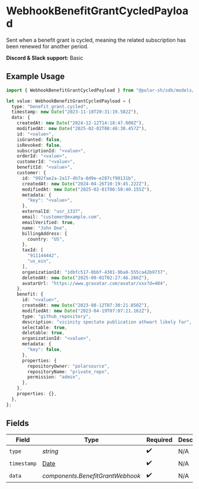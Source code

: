 # WebhookBenefitGrantCycledPayload

Sent when a benefit grant is cycled,
meaning the related subscription has been renewed for another period.

**Discord & Slack support:** Basic

## Example Usage

```typescript
import { WebhookBenefitGrantCycledPayload } from "@polar-sh/sdk/models/components/webhookbenefitgrantcycledpayload.js";

let value: WebhookBenefitGrantCycledPayload = {
  type: "benefit_grant.cycled",
  timestamp: new Date("2023-11-18T20:31:19.582Z"),
  data: {
    createdAt: new Date("2024-12-12T14:18:47.000Z"),
    modifiedAt: new Date("2025-02-02T08:48:30.457Z"),
    id: "<value>",
    isGranted: false,
    isRevoked: false,
    subscriptionId: "<value>",
    orderId: "<value>",
    customerId: "<value>",
    benefitId: "<value>",
    customer: {
      id: "992fae2a-2a17-4b7a-8d9e-e287cf90131b",
      createdAt: new Date("2024-04-26T10:19:45.222Z"),
      modifiedAt: new Date("2025-02-01T06:50:40.155Z"),
      metadata: {
        "key": "<value>",
      },
      externalId: "usr_1337",
      email: "customer@example.com",
      emailVerified: true,
      name: "John Doe",
      billingAddress: {
        country: "US",
      },
      taxId: [
        "911144442",
        "us_ein",
      ],
      organizationId: "1dbfc517-0bbf-4301-9ba8-555ca42b9737",
      deletedAt: new Date("2025-09-01T02:27:46.266Z"),
      avatarUrl: "https://www.gravatar.com/avatar/xxx?d=404",
    },
    benefit: {
      id: "<value>",
      createdAt: new Date("2023-08-12T07:30:21.850Z"),
      modifiedAt: new Date("2023-04-19T07:07:21.162Z"),
      type: "github_repository",
      description: "vicinity spectate publication athwart likely far",
      selectable: true,
      deletable: true,
      organizationId: "<value>",
      metadata: {
        "key": false,
      },
      properties: {
        repositoryOwner: "polarsource",
        repositoryName: "private_repo",
        permission: "admin",
      },
    },
    properties: {},
  },
};
```

## Fields

| Field                                                                                         | Type                                                                                          | Required                                                                                      | Description                                                                                   | Example                                                                                       |
| --------------------------------------------------------------------------------------------- | --------------------------------------------------------------------------------------------- | --------------------------------------------------------------------------------------------- | --------------------------------------------------------------------------------------------- | --------------------------------------------------------------------------------------------- |
| `type`                                                                                        | *string*                                                                                      | :heavy_check_mark:                                                                            | N/A                                                                                           | benefit_grant.cycled                                                                          |
| `timestamp`                                                                                   | [Date](https://developer.mozilla.org/en-US/docs/Web/JavaScript/Reference/Global_Objects/Date) | :heavy_check_mark:                                                                            | N/A                                                                                           |                                                                                               |
| `data`                                                                                        | *components.BenefitGrantWebhook*                                                              | :heavy_check_mark:                                                                            | N/A                                                                                           |                                                                                               |